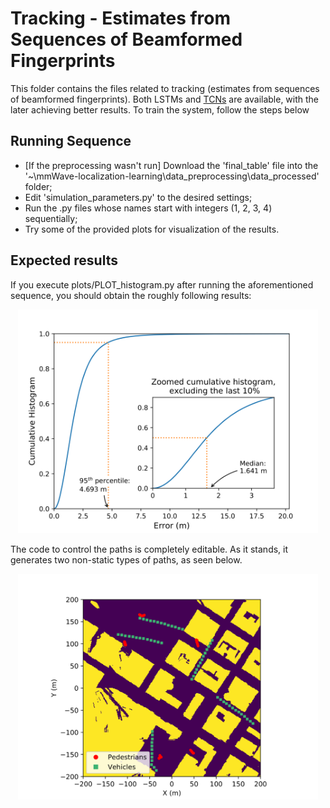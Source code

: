 # Tracking - Estimates from Sequences of Beamformed Fingerprints

This folder contains the files related to tracking (estimates from sequences of beamformed fingerprints).
Both LSTMs and [TCNs](https://arxiv.org/abs/1803.01271) are available, with the later achieving better results.
To train the system, follow the steps below

## Running Sequence

- [If the preprocessing wasn't run] Download the 'final_table' file into the '~\mmWave-localization-learning\data_preprocessing\data_processed' folder;
- Edit 'simulation_parameters.py' to the desired settings;
- Run the .py files whose names start with integers (1, 2, 3, 4) sequentially;
- Try some of the provided plots for visualization of the results.

## Expected results

If you execute plots/PLOT_histogram.py after running the aforementioned sequence,
you should obtain the roughly following results:

<p align="center">
  <img src="../images/histogram_tracking.PNG" width="480"/>
</p>

The code to control the paths is completely editable. As it stands, it generates two non-static types of paths, as seen below.

<p align="center">
  <img src="../images/paths.PNG" width="480"/>
</p>
